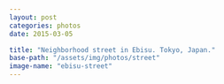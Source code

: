 ```yaml
---
layout: post
categories: photos
date: 2015-03-05

title: "Neighborhood street in Ebisu. Tokyo, Japan."
base-path: "/assets/img/photos/street"
image-name: "ebisu-street"
---
```

